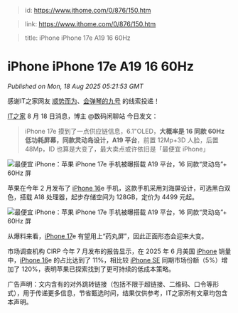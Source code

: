 > id: https://www.ithome.com/0/876/150.htm

> link: https://www.ithome.com/0/876/150.htm

> title: iPhone iPhone 17e A19 16 60Hz

# iPhone iPhone 17e A19 16 60Hz
_Published on Mon, 18 Aug 2025 05:21:53 GMT_

感谢IT之家网友 [顺势而为](https://m.ithome.com/html/app/open.html?url=ithome%3A%2F%2Fuserpage%3Fid%3D2157400)、[会弹琴的九号](https://m.ithome.com/html/app/open.html?url=ithome%3A%2F%2Fuserpage%3Fid%3D2145656) 的线索投递！

[IT之家](https://www.ithome.com/) 8 月 18 日消息，博主 @数码闲聊站 今日发文：

> iPhone 17e 摸到了一点供应链信息，6.1"OLED，**大概率是 16 同款 60Hz 低功耗屏幕，同款灵动岛设计，A19 平台**，前置 12Mp+3D 人脸，后置 48Mp，ID 也算是大变了，最大卖点或许依旧是「最便宜 iPhone」

![](https://img.ithome.com/newsuploadfiles/2025/8/0280ab31-afcc-4d40-bf37-90073e969bd6.jpg?x-bce-process=image/format,f_auto "最便宜 iPhone：苹果 iPhone 17e 手机被曝搭载 A19 平台，16 同款“灵动岛”+ 60Hz 屏")

苹果在今年 2 月发布了 [iPhone 16](https://iphone.ithome.com/)e 手机，这款手机采用刘海屏设计，可选黑白双色，搭载 A18 处理器，起步存储空间为 128GB，定价为 4499 元起。

![](https://img.ithome.com/newsuploadfiles/2025/2/c5e18c85-5783-44f7-aea5-2716cd5994dd.jpg?x-bce-process=image/format,f_auto "最便宜 iPhone：苹果 iPhone 17e 手机被曝搭载 A19 平台，16 同款“灵动岛”+ 60Hz 屏")

从爆料来看，[iPhone 17](https://iphone.ithome.com/)e 有望用上“药丸屏”，因此正面形态会迎来大变。

市场调查机构 CIRP 今年 7 月发布的报告显示，在 2025 年 6 月美国 [iPhone](https://iphone.ithome.com/) 销量中，[iPhone 16](https://iphone.ithome.com/)e 的占比达到了 11%，相比较 [iPhone SE](https://iphone.ithome.com/) 同期市场份额（5%）增加了 120%，表明苹果已探索找到了更可持续的低成本策略。

广告声明：文内含有的对外跳转链接（包括不限于超链接、二维码、口令等形式），用于传递更多信息，节省甄选时间，结果仅供参考，IT之家所有文章均包含本声明。
